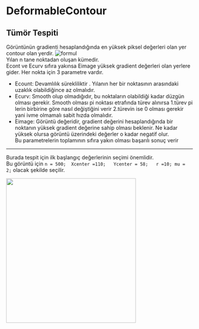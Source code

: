 # DeformableContour
## Tümör Tespiti
Görüntünün gradienti hesaplandığında en yüksek piksel değerleri olan yer contour olan yerdir.
![formul](https://user-images.githubusercontent.com/50299378/106662484-7fa4f300-65b3-11eb-84f4-849496563e93.JPG) <br/>
Yılan n tane noktadan oluşan kümedir. <br/>
Econt ve Ecurv sıfıra yakınsa Eimage yüksek gradient değerleri olan yerlere gider. Her nokta için 3
parametre vardır. <br/>
+ Ecount: Devamlılık sürekliliktir . Yılanın her bir noktasının arasındaki uzaklık olabildiğince az
olmalıdır. <br/>
+ Ecurv: Smooth olup olmadığıdır, bu noktaların olabildiği kadar düzgün olması gerekir. Smooth olması pi
noktası etrafında türev alınırsa 1.türev pi lerin birbirine göre nasıl değiştiğini verir 2.türevin ise 0
olması gerekir yani ivme olmamalı sabit hızda olmalıdır. <br/>
+ Eimage: Görüntü değeridir, gradient değerini hesaplandığında bir noktanın yüksek gradient değerine
sahip olması beklenir. Ne kadar yüksek olursa görüntü üzerindeki değerler o kadar negatif
olur.<br/>
Bu parametrelerin toplamının sıfıra yakın olması başarılı sonuç verir <br/>
---
Burada tespit için ilk başlangıç değerlerinin seçimi önemlidir. <br/>
Bu görüntü için `n = 500;  Xcenter =110;   Ycenter = 58;   r =10; mu = 2;` olacak şekilde seçilir.<br/>

<img src="https://media.giphy.com/media/VYRyzTI3FpaBd4QgjN/giphy.gif" width="350" height="390"><br>

